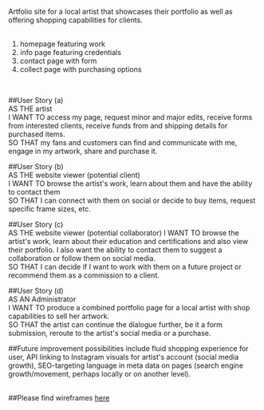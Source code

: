 Artfolio site for a local artist that showcases their portfolio as well as offering shopping capabilities for clients. <br><br>

1. homepage featuring work
1. info page featuring credentials
1. contact page with form
1. collect page with purchasing options

<br>

##User Story (a)<br>
AS THE artist<br>
I WANT TO access my page, request minor and major edits, receive forms from interested clients, receive funds from and shipping details for purchased items.<br>
SO THAT my fans and customers can find and communicate with me, engage in my artwork, share and purchase it. <br>

##User Story (b)<br>
AS THE website viewer (potential client)<br>
I WANT TO browse the artist's work, learn about them and have the ability to contact them<br>
SO THAT I can connect with them on social or decide to buy items, request specific frame sizes, etc.<br>

##User Story (c)<br>
AS THE website viewer (potential collaborator)
I WANT TO browse the artist's work, learn about their education and certifications and also view their portfolio. I also want the ability to contact them to suggest a collaboration or follow them on social media. <br>
SO THAT I can decide if I want to work with them on a future project or recommend them as a commission to a client. <br>

##User Story (d)<br>
AS AN Administrator <br>
I WANT TO produce a combined portfolio page for a local artist with shop capabilities to sell her artwork.<br>
SO THAT the artist can continue the dialogue further, be it a form submission, reroute to the artist's social media or a purchase.<br>

##Future improvement possibilities include fluid shopping experience for user, API linking to Instagram visuals for artist's account (social media growth), SEO-targeting language in meta data on pages (search engine growth/movement, perhaps locally or on another level). <br><br>


##Please find wireframes <a href="https://github.com/gghosts/gghosts.github.io/tree/main/wireFrames">here</a>